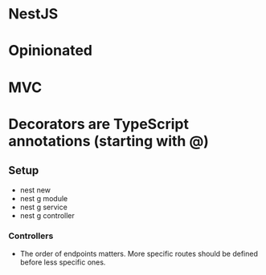 # NestJS

# **Opinionated**
# MVC
# Decorators are TypeScript annotations (starting with @)

## Setup

- nest new <name>
- nest g module <name> 
- nest g service <name> 
- nest g controller <name> 

### Controllers
- The order of endpoints matters. More specific routes should be defined before less specific ones.
